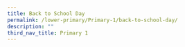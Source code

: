 ```yaml
---
title: Back to School Day
permalink: /lower-primary/Primary-1/back-to-school-day/
description: ""
third_nav_title: Primary 1
---
```

